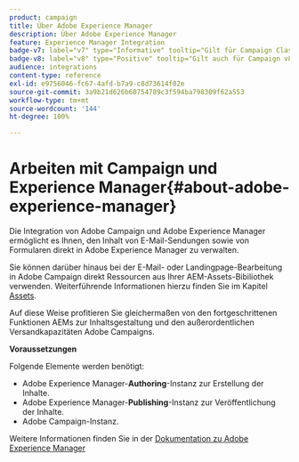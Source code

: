 ```yaml
---
product: campaign
title: Über Adobe Experience Manager
description: Über Adobe Experience Manager
feature: Experience Manager Integration
badge-v7: label="v7" type="Informative" tooltip="Gilt für Campaign Classic v7"
badge-v8: label="v8" type="Positive" tooltip="Gilt auch für Campaign v8"
audience: integrations
content-type: reference
exl-id: e9756046-fc67-4afd-b7a9-c8d73614f02e
source-git-commit: 3a9b21d626b60754789c3f594ba798309f62a553
workflow-type: tm+mt
source-wordcount: '144'
ht-degree: 100%

---
```


# Arbeiten mit Campaign und Experience Manager{#about-adobe-experience-manager}



Die Integration von Adobe Campaign und Adobe Experience Manager ermöglicht es Ihnen, den Inhalt von E-Mail-Sendungen sowie von Formularen direkt in Adobe Experience Manager zu verwalten.

Sie können darüber hinaus bei der E-Mail- oder Landingpage-Bearbeitung in Adobe Campaign direkt Ressourcen aus Ihrer AEM-Assets-Bibiliothek verwenden. Weiterführende Informationen hierzu finden Sie im Kapitel [Assets](../../integrations/using/sharing-assets-with-adobe-experience-cloud.md).

Auf diese Weise profitieren Sie gleichermaßen von den fortgeschrittenen Funktionen AEMs zur Inhaltsgestaltung und den außerordentlichen Versandkapazitäten Adobe Campaigns.

**Voraussetzungen**

Folgende Elemente werden benötigt:

* Adobe Experience Manager-**Authoring**-Instanz zur Erstellung der Inhalte.
* Adobe Experience Manager-**Publishing**-Instanz zur Veröffentlichung der Inhalte.
* Adobe Campaign-Instanz.

Weitere Informationen finden Sie in der [Dokumentation zu Adobe Experience Manager](https://experienceleague.adobe.com/docs/experience-manager-65/classic-ui/campaign/classic-personalization-ac-campaign.html?lang=de)
